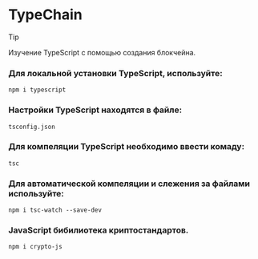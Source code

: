 # TypeChain

> [!TIP]
> Изучение TypeScript с помощью создания блокчейна.

### Для локальной установки TypeScript, используйте:
```
npm i typescript
```

### Настройки TypeScript находятся в файле: 
`tsconfig.json`

### Для компеляции TypeScript необходимо ввести комаду: 
```
tsc
```

### Для автоматической компеляции и слежения за файлами используйте:
```
npm i tsc-watch --save-dev
```

### JavaScript бибилиотека криптостандартов.
```
npm i crypto-js
```